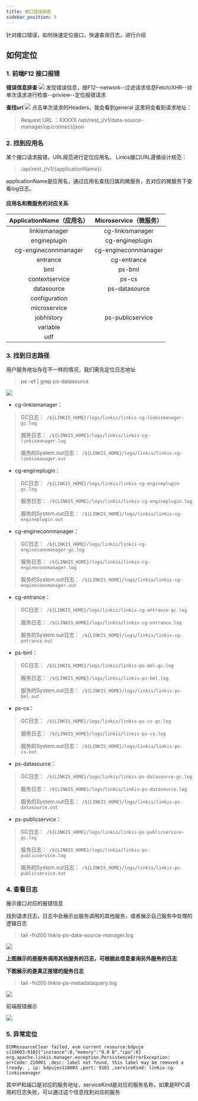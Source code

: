 ```yaml
---
title: 接口错误排查
sidebar_position: 3
---
```


针对接口错误，如何快速定位接口，快速查询日志，进行介绍

##  如何定位

###  1. 前端F12 接口报错
**错误信息排查**
![](/Images/tuning-and-troubleshooting/error-guide/errorMsg.png)
发现错误信息，按F12--network--过滤请求信息Fetch/XHR--对单次请求进行检查--priview--定位报错请求

**查找url**
![](/Images/tuning-and-troubleshooting/error-guide/findUrl.png)
点击单次请求的Headers，就会看到general 这里将会看到请求地址：
>Request URL ：XXXXX /api/rest_j/v1/data-source-manager/op/connect/json

###  2. 找到应用名
某个接口请求报错，URL规范进行定位应用名。
Linkis接口URL遵循设计规范：
>/api/rest_j/v1/{applicationName}/.

applicationName是应用名，通过应用名查找归属的微服务，去对应的微服务下查看log日志。

####  应用名和微服务的对应关系

|ApplicationName（应用名）|Microservice（微服务）|
|:----:|:----:|
|linkismanager|cg-linkismanager|
|engineplugin|cg-engineplugin|
|cg-engineconnmanager|cg-engineconnmanager|
|entrance|cg-entrance|
|bml|ps-bml|
|contextservice|ps-cs|
|datasource|ps-datasource|
|configuration||
|microservice||
|jobhistory|ps-publicservice|
|variable||
|udf||


###  3. 找到日志路径
用户服务地址存在不一样的情况，我们需先定位日志地址
> ps -ef | grep  ps-datasource

![](/Images/tuning-and-troubleshooting/error-guide/logs.png)

- cg-linkismanager：
>GC日志：` /${LINKIS_HOME}/logs/linkis/linkis-cg-linkismanager-gc.log`
>
>服务日志：` /${LINKIS_HOME}/logs/linkis/linkis-cg-linkismanager.log`
>
>服务的System.out日志：` /${LINKIS_HOME}/logs/linkis/linkis-cg-linkismanager.out`

- cg-engineplugin：
>GC日志：` /${LINKIS_HOME}/logs/linkis/linkis-cg-engineplugin-gc.log`
>
>服务日志：` /${LINKIS_HOME}/logs/linkis/linkis-cg-engineplugin.log`
>
>服务的System.out日志：` /${LINKIS_HOME}/logs/linkis/linkis-cg-engineplugin.out`

- cg-engineconnmanager：
>GC日志：` /${LINKIS_HOME}/logs/linkis/linkis-cg-engineconnmanager-gc.log`
>
>服务日志：` /${LINKIS_HOME}/logs/linkis/linkis-cg-engineconnmanager.log`
>
>服务的System.out日志：` /${LINKIS_HOME}/logs/linkis/linkis-cg-engineconnmanager.out`

- cg-entrance：
>GC日志：` /${LINKIS_HOME}/logs/linkis/linkis-cg-entrance-gc.log`
>
>服务日志：` /${LINKIS_HOME}/logs/linkis/linkis-cg-entrance.log`
>
>服务的System.out日志：` /${LINKIS_HOME}/logs/linkis/linkis-cg-entrance.out`

- ps-bml：
>GC日志：` /${LINKIS_HOME}/logs/linkis/linkis-ps-bml-gc.log`
>
>服务日志：` /${LINKIS_HOME}/logs/linkis/linkis-ps-bml.log`
>
>服务的System.out日志：` /${LINKIS_HOME}/logs/linkis/linkis-ps-bml.out`

- ps-cs：
>GC日志：` /${LINKIS_HOME}/logs/linkis/linkis-ps-cs-gc.log`
>
>服务日志：` /${LINKIS_HOME}/logs/linkis/linkis-ps-cs.log`
>
>服务的System.out日志：` /${LINKIS_HOME}/logs/linkis/linkis-ps-cs.out`

- ps-datasource：
>GC日志：` /${LINKIS_HOME}/logs/linkis/linkis-ps-datasource-gc.log`
>
>服务日志：` /${LINKIS_HOME}/logs/linkis/linkis-ps-datasource.log`
>
>服务的System.out日志：` /${LINKIS_HOME}/logs/linkis/linkis-ps-datasource.out`

- ps-publicservice：
>GC日志：` /${LINKIS_HOME}/logs/linkis/linkis-ps-publicservice-gc.log`
>
>服务日志：` /${LINKIS_HOME}/logs/linkis/linkis-ps-publicservice.log`
>
>服务的System.out日志：` /${LINKIS_HOME}/logs/linkis/linkis-ps-publicservice.out`

###  4. 查看日志
展示接口对应的报错信息

找到请求日志，日志中会展示出服务调用的其他服务，或者展示自己服务中处理的逻辑日志
>tail -fn200 linkis-ps-data-source-manager.log

![](/Images/tuning-and-troubleshooting/error-guide/datasourcemanager.png)

**上图展示的是服务调用其他服务的日志，可根据此信息查询另外服务的日志**

**下图展示的是真正报错的服务日志**

>tail -fn200 linkis-ps-metadataquery.log

![](/Images/tuning-and-troubleshooting/error-guide/errorMsgFromMeta.png)

前端报错展示

![](/Images/tuning-and-troubleshooting/error-guide/errorMsg.png)


### 5. 异常定位
`ECMResourceClear failed, ecm current resource:bdpuje
s110003:9102{"instance":0,"memory":"0.0 B","cpu":0} org.apache.linkis.manager.exception.PersistenceErrorException: errCode: 210001 ,desc: label not found, this label may be removed a
lready. , ip: bdpujes110003 ,port: 9101 ,serviceKind: linkis-cg-linkismanager`

其中IP和端口是对应的服务地址，serviceKind是对应的服务名称，如果是RPC调用的日志失败，可以通过这个信息找到对应的服务
